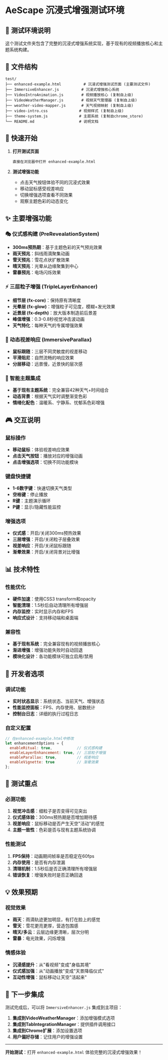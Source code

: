 # AeScape 沉浸式增强测试环境

## 🎯 测试环境说明

这个测试文件夹包含了完整的沉浸式增强系统实现，基于现有的视频播放核心和主题系统构建。

## 📁 文件结构

```
test/
├── enhanced-example.html          # 沉浸式增强测试页面 (主要测试文件)
├── ImmersiveEnhancer.js          # 沉浸式增强核心系统
├── VideoIntroAnimation.js        # 视频播放核心 (复制自上级)
├── VideoWeatherManager.js        # 视频天气管理器 (复制自上级)
├── weather-video-mapper.js       # 天气视频映射 (复制自上级)
├── video-intro.css              # 视频样式 (复制自上级)
├── theme-system.js              # 主题系统 (复制自chrome_store)
└── README.md                    # 说明文档
```

## 🚀 快速开始

1. **打开测试页面**
   ```
   直接在浏览器中打开 enhanced-example.html
   ```

2. **测试增强功能**
   - 点击天气按钮体验不同的沉浸式效果
   - 移动鼠标感受视差响应
   - 切换增强选项查看不同效果
   - 观察主题色彩的动态变化

## ✨ 主要增强功能

### 🎭 仪式感构建 (PreRevealationSystem)
- **300ms预热期**：基于主题色彩的天气预兆效果
- **雨天预兆**：斜线雨滴聚集动画
- **雪天预兆**：雪花点状扩散效果
- **晴天预兆**：光晕从边缘聚集到中心
- **雷暴预兆**：电场闪烁效果

### ⚡ 三层粒子增强 (TripleLayerEnhancer)
- **细节层 (fx-core)**：保持原有清晰度
- **光晕层 (fx-glow)**：增强粒子可见度，模糊+发光效果
- **近景层 (fx-depth)**：放大版本制造前后景差
- **峰值增强**：0.3-0.8秒视觉冲击波动画
- **天气特化**：每种天气的专属增强效果

### 🌊 动态视差响应 (ImmersiveParallax)
- **鼠标跟随**：三层不同灵敏度的视差移动
- **平滑阻尼**：自然流畅的响应效果
- **分层移动**：远景慢，近景快的层次感

### 🎨 智能主题集成
- **基于现有主题系统**：完全兼容42种天气+时间组合
- **动态背景**：根据天气实时调整渐变色彩
- **情绪化配色**：温暖系、宁静系、忧郁系色彩增强

## 🎮 交互说明

### 鼠标操作
- **移动鼠标**：体验视差响应效果
- **点击天气按钮**：播放对应的增强动画
- **点击增强选项**：切换不同功能模块

### 键盘快捷键
- **1-6数字键**：快速切换天气类型
- **空格键**：停止播放
- **R键**：主题演示循环
- **P键**：显示/隐藏性能监控

### 增强选项
- **仪式感**：开启/关闭300ms预热效果
- **三层增强**：开启/关闭粒子层叠效果
- **视差响应**：开启/关闭鼠标跟随
- **渐晕效果**：开启/关闭背景对比增强

## 📊 技术特性

### 性能优化
- **硬件加速**：使用CSS3 transform和opacity
- **智能清理**：1.5秒后自动清理所有增强层
- **内存监控**：实时显示内存和FPS
- **响应式设计**：支持移动端和桌面端

### 兼容性
- **基于现有系统**：完全兼容现有的视频播放核心
- **渐进增强**：增强功能失败时自动回退
- **模块化设计**：各功能模块可独立启用/禁用

## 🔧 开发者选项

### 调试功能
- **实时状态显示**：系统状态、当前天气、增强状态
- **性能监控面板**：FPS、内存使用、层数统计
- **控制台日志**：详细的执行过程日志

### 自定义配置
```javascript
// 在enhanced-example.html中修改
let enhancementOptions = {
  enableRitual: true,           // 仪式感构建
  enableLayerEnhancement: true, // 三层粒子增强
  enableParallax: true,         // 视差响应
  enableVignette: true          // 渐晕效果
};
```

## 🎯 测试重点

### 必测功能
1. **视觉冲击感**：细粒子是否变得可见突出
2. **仪式感体验**：300ms预热期是否增加期待感
3. **视差响应**：鼠标移动是否产生天空"活动"的感觉
4. **主题一致性**：色彩是否与现有主题系统协调

### 性能测试
1. **FPS保持**：动画期间帧率是否稳定在60fps
2. **内存使用**：是否有内存泄漏
3. **清理机制**：1.5秒后是否正确清理所有增强层
4. **错误恢复**：增强失败时是否正确回退

## 💡 效果预期

### 视觉效果
- **雨天**：雨滴轨迹更加明显，有打在脸上的感觉
- **雪天**：雪花更亮更厚，营造包围感
- **晴天/多云**：云层边缘更清晰，层次分明
- **雷暴**：电光效果，闪烁增强

### 情感体验
- **沉浸感提升**：从"看视频"变成"身临其境"
- **仪式感加强**：从"动画播放"变成"天景降临仪式"
- **互动性增强**：鼠标移动让天空"活起来"

## 🚀 下一步集成

测试完成后，可以将 `ImmersiveEnhancer.js` 集成到主项目：

1. **集成到VideoWeatherManager**：添加增强模式选项
2. **集成到TabIntegrationManager**：提供插件调用接口
3. **集成到Chrome扩展**：添加设置选项
4. **用户偏好存储**：记住用户的增强设置

---

**开始测试**：打开 `enhanced-example.html` 体验完整的沉浸式增强效果！